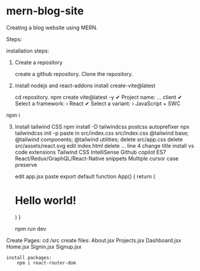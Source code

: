 # mern-blog-site
Creating a blog website using MERN. 


Steps:

installation steps:

1.  Create a repository

    create a github repository.
    Clone the repository.

2. install nodejs and react-addons
    install create-vite@latest
    
    cd repository.
    npm create vite@latest -y
        ✔ Project name: … client
        ✔ Select a framework: › React
        ✔ Select a variant: › JavaScript + SWC

npm i

3.  Install tailwind CSS
    npm install -D tailwindcss postcss autoprefixer
    npx tailwindcss init -p
    paste in src/index.css
        src/index.css
            @tailwind base;
            @tailwind components;
            @tailwind utilities;
    delete src/app.css
    delete src/assets/react.svg
    edit index.html
        delete <link rel="icon" type="image/svg+xml" href="/vite.svg" /> ... line 4
        change title
    install vs code extensions
        Tailwind CSS IntelliSense
        Github copilot
        ES7 React/Redux/GraphQL/React-Native snippets
        Multiple cursor case preserve

    edit app.jsx
        paste 
            export default function App() {
              return (
                <h1 className="text-3xl font-bold underline">
                  Hello world!
                </h1>
              )
            }
    
    npm run dev

Create Pages:
    cd /src
    create files:
        About.jsx
        Projects.jsx
        Dashboard.jsx
        Home.jsx
        Signin.jsx
        Signup.jsx

    install packages:
        npm i react-router-dom
        